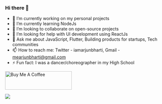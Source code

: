 ### Hi there 👋

- 🔭 I’m currently working on my personal projects
- 🌱 I’m currently learning NodeJs
- 👯 I’m looking to collaborate on open-source projects
- 🤔 I’m looking for help with UI development using ReactJs
- 💬 Ask me about JavaScript, Flutter, Building products for startups, Tech communities
- 📫 How to reach me: Twitter - iamarjunbharti, Gmail - mearjunbharti@gmail.com
- ⚡ Fun fact: I was a dancer/choreographer in my High School

<a href="https://www.buymeacoffee.com/iamarjunbharti" target="_blank"><img src="https://cdn.buymeacoffee.com/buttons/v2/default-yellow.png" alt="Buy Me A Coffee" style="height: 60px !important;width: 217px !important;" ></a>

<img src="https://github-readme-stats.vercel.app/api?username=arjunbharti">
